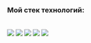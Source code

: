 ### Мой стек технологий:<br><br>
<img src="https://camo.githubusercontent.com/162e86e4d202e809d31812b605de20676ac03d61afa7b9d455c3b55811de904a/68747470733a2f2f696d672e736869656c64732e696f2f62616467652f48544d4c352d626c61636b3f7374796c653d666f722d7468652d6261646765266c6f676f3d48544d4c35266c6f676f436f6c6f723d453334463236" data-canonical-src="https://img.shields.io/badge/HTML5-black?style=for-the-badge&amp;logo=HTML5&amp;logoColor=E34F26" style="max-width: 100%;"> <img src="https://camo.githubusercontent.com/c01d540afb89d432c9883d5f2f98dd58966eb21dbea68659b78dff0a809b260d/68747470733a2f2f696d672e736869656c64732e696f2f62616467652f435353332d626c61636b3f7374796c653d666f722d7468652d6261646765266c6f676f3d43535333266c6f676f436f6c6f723d313537324236" data-canonical-src="https://img.shields.io/badge/CSS3-black?style=for-the-badge&amp;logo=CSS3&amp;logoColor=1572B6" style="max-width: 100%;"> <img src="https://camo.githubusercontent.com/085343d8a05c59c1421ed3aa89425d3b555baf06cac88c1d7b3d6f6987855859/68747470733a2f2f696d672e736869656c64732e696f2f62616467652f4a6176615363726970742d626c61636b3f7374796c653d666f722d7468652d6261646765266c6f676f3d4a617661536372697074266c6f676f436f6c6f723d463744463145" data-canonical-src="https://img.shields.io/badge/JavaScript-black?style=for-the-badge&amp;logo=JavaScript&amp;logoColor=F7DF1E" style="max-width: 100%;"> <img src="https://camo.githubusercontent.com/26a726f0897984c21c5ffa7f7ede9dab47fde50ddf7aab884419e8ea6b80ac2b/68747470733a2f2f696d672e736869656c64732e696f2f62616467652f5075672d626c61636b3f7374796c653d666f722d7468652d6261646765266c6f676f3d507567266c6f676f436f6c6f723d413836343534" data-canonical-src="https://img.shields.io/badge/Pug-black?style=for-the-badge&amp;logo=Pug&amp;logoColor=A86454" style="max-width: 100%;"> <img src="https://camo.githubusercontent.com/fed4c361483e3c20c8b684e7effb72b363b7551237d697c5a3ff73df5d5002a6/68747470733a2f2f696d672e736869656c64732e696f2f62616467652f534153532d626c61636b3f7374796c653d666f722d7468652d6261646765266c6f676f3d53617373266c6f676f436f6c6f723d434336363939" data-canonical-src="https://img.shields.io/badge/SASS-black?style=for-the-badge&amp;logo=Sass&amp;logoColor=CC6699" style="max-width: 100%;">
